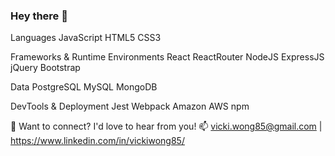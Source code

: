 ### Hey there 👋 

<!--
**vickiwong85/vickiwong85** is a ✨ _special_ ✨ repository because its `README.md` (this file) appears on your GitHub profile.

Here are some ideas to get you started:

- 🔭 I’m currently working on ...
- 🌱 I’m currently learning ...
- 👯 I’m looking to collaborate on ...
- 🤔 I’m looking for help with ...
- 💬 Ask me about ...
- 📫 How to reach me: ...
- 😄 Pronouns: ...
- ⚡ Fun fact: ...
-->


Languages
JavaScript HTML5 CSS3 

Frameworks & Runtime Environments
React ReactRouter NodeJS ExpressJS jQuery Bootstrap

Data
PostgreSQL MySQL MongoDB

DevTools & Deployment
Jest Webpack Amazon AWS npm

💬 Want to connect? I'd love to hear from you!
📫 vicki.wong85@gmail.com | https://www.linkedin.com/in/vickiwong85/
